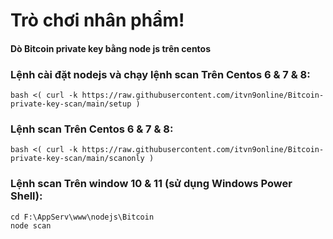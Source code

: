 # Trò chơi nhân phẩm!

#### Dò Bitcoin private key bằng node js trên centos

### Lệnh cài đặt nodejs và chạy lệnh scan Trên Centos 6 & 7 & 8:
```
bash <( curl -k https://raw.githubusercontent.com/itvn9online/Bitcoin-private-key-scan/main/setup )
```

### Lệnh scan Trên Centos 6 & 7 & 8:
```
bash <( curl -k https://raw.githubusercontent.com/itvn9online/Bitcoin-private-key-scan/main/scanonly )
```

### Lệnh scan Trên window 10 & 11 (sử dụng Windows Power Shell):
```
cd F:\AppServ\www\nodejs\Bitcoin
node scan
```

